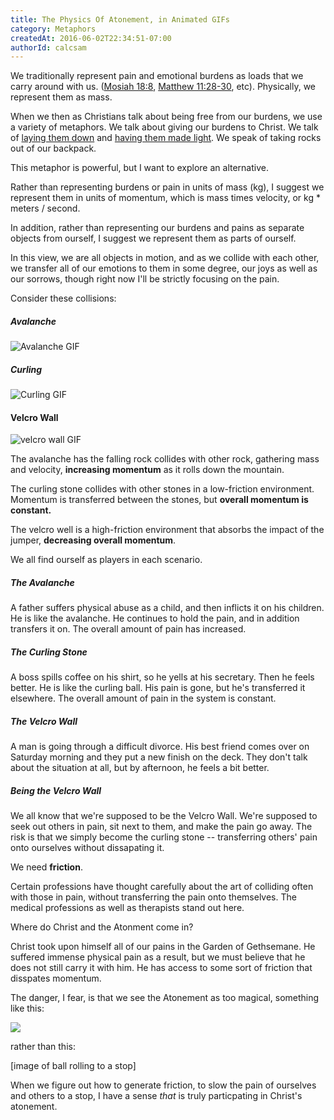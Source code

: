 ```yaml
---
title: The Physics Of Atonement, in Animated GIFs
category: Metaphors
createdAt: 2016-06-02T22:34:51-07:00
authorId: calcsam
---
```


We traditionally represent pain and emotional burdens as loads that we carry around with us. ([Mosiah 18:8](https://www.lds.org/scriptures/bofm/mosiah/18.8), [Matthew 11:28-30](https://www.lds.org/scriptures/nt/matt/11.28-30?lang=eng), etc). Physically, we represent them as mass.

When we then as Christians talk about being free from our burdens, we use a variety of metaphors. We talk about giving our burdens to Christ. We talk of [laying them down](https://www.lds.org/scriptures/ot/ps/55.22) and [having them made light](https://www.lds.org/scriptures/bofm/mosiah/24.14?lang=eng). We speak of taking rocks out of our backpack.

This metaphor is powerful, but I want to explore an alternative.

Rather than representing burdens or pain in units of mass (kg), I suggest we represent them in units of momentum, which is mass times velocity, or kg * meters / second.

In addition, rather than representing our burdens and pains as separate objects from ourself, I suggest we represent them as parts of ourself.

In this view, we are all objects in motion, and as we collide with each other, we transfer all of our emotions to them in some degree, our joys as well as our sorrows, though right now I'll be strictly focusing on the pain.

Consider these collisions:

##### Avalanche
![Avalanche GIF](https://media.giphy.com/media/LTxw41oXJf9e0/giphy.gif)

##### Curling
![Curling GIF](http://i.imgur.com/SPa32Jb.gif)

#### Velcro Wall
![velcro wall GIF](http://stream1.gifsoup.com/view5/4183189/velcro-wall-o.gif)

The avalanche has the falling rock collides with other rock, gathering mass and velocity, **increasing momentum** as it rolls down the mountain.

The curling stone collides with other stones in a low-friction environment. Momentum is transferred between the stones, but **overall momentum is constant.**

The velcro well is a high-friction environment that absorbs the impact of the jumper, **decreasing overall momentum**.

We all find ourself as players in each scenario.

##### The Avalanche
A father suffers physical abuse as a child, and then inflicts it on his children. He is like the avalanche. He continues to hold the pain, and in addition transfers it on. The overall amount of pain has increased.

##### The Curling Stone
A boss spills coffee on his shirt, so he yells at his secretary. Then he feels better. He is like the curling ball. His pain is gone, but he's transferred it elsewhere. The overall amount of pain in the system is constant.

##### The Velcro Wall

A man is going through a difficult divorce. His best friend comes over on Saturday morning and they put a new finish on the deck. They don't talk about the situation at all, but by afternoon, he feels a bit better.

##### Being the Velcro Wall

We all know that we're supposed to be the Velcro Wall. We're supposed to seek out others in pain, sit next to them, and make the pain go away. The risk is that we simply become the curling stone -- transferring others' pain onto ourselves without dissapating it.

We need **friction**.

Certain professions have thought carefully about the art of colliding often with those in pain, without transferring the pain onto themselves. The medical professions as well as therapists stand out here.

Where do Christ and the Atonment come in?

Christ took upon himself all of our pains in the Garden of Gethsemane. He suffered immense physical pain as a result, but we must believe that he does not still carry it with him. He has access to some sort of friction that disspates momentum.

The danger, I fear, is that we see the Atonement as too magical, something like this:

![](http://stream1.gifsoup.com/view1/4672096/matrix-bullet-stop-o.gif)

rather than this:

[image of ball rolling to a stop]

When we figure out how to generate friction, to slow the pain of ourselves and others to a stop, I have a sense *that* is truly particpating in Christ's atonement.
